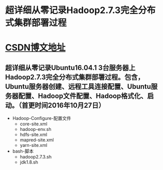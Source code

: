 # 超详细从零记录Hadoop2.7.3完全分布式集群部署过程[](http://blog.csdn.net/dream_an/article/details/52946840)
# [CSDN博文地址](http://blog.csdn.net/dream_an/article/details/52946840)

## 超详细从零记录Ubuntu16.04.1 3台服务器上Hadoop2.7.3完全分布式集群部署过程。包含，Ubuntu服务器创建、远程工具连接配置、Ubuntu服务器配置、Hadoop文件配置、Hadoop格式化、启动。（首更时间2016年10月27日）
- Hadoop-Configure-配置文件
  - core-site.xml
  - hadoop-env.sh
  - hdfs-site.xml
  - mapred-site.xml
  - yarn-site.xml
- bash-脚本
  - hadoop2.7.3.sh		
  - jdk1.8.sh
